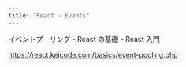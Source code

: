 ```yaml
---
title: "React - Events"
---
```


イベントプーリング - React の基礎 - React 入門

https://react.keicode.com/basics/event-pooling.php
